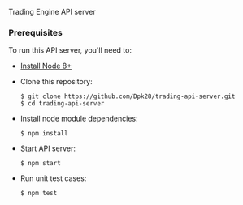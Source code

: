 Trading Engine API server

### Prerequisites

To run this API server, you'll need to:

* [Install Node 8+](https://nodejs.org/en/download/)
* Clone this repository:

      $ git clone https://github.com/Dpk28/trading-api-server.git
      $ cd trading-api-server

* Install node module dependencies:

      $ npm install

* Start API server:

      $ npm start

* Run unit test cases:

      $ npm test